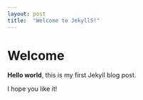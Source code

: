 ```yaml
---
layout: post
title:  "Welcome to Jekyll5!"
---
```


# Welcome

**Hello world**, this is my first Jekyll blog post.

I hope you like it!
